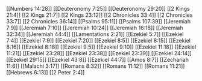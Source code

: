 [[Numbers 14:28]]
[[Deuteronomy 7:25]]
[[Deuteronomy 29:20]]
[[2 Kings 21:4]]
[[2 Kings 21:7]]
[[2 Kings 23:12]]
[[2 Chronicles 33:4]]
[[2 Chronicles 33:7]]
[[2 Chronicles 36:14]]
[[Psalms 95:11]]
[[Psalms 107:39]]
[[Jeremiah 7:9]]
[[Jeremiah 7:10]]
[[Jeremiah 10:24]]
[[Jeremiah 16:18]]
[[Jeremiah 32:34]]
[[Jeremiah 44:4]]
[[Lamentations 2:21]]
[[Ezekiel 5:7]]
[[Ezekiel 7:4]]
[[Ezekiel 7:9]]
[[Ezekiel 7:20]]
[[Ezekiel 8:5]]
[[Ezekiel 8:15]]
[[Ezekiel 8:16]]
[[Ezekiel 8:18]]
[[Ezekiel 9:5]]
[[Ezekiel 9:10]]
[[Ezekiel 11:18]]
[[Ezekiel 11:21]]
[[Ezekiel 23:28]]
[[Ezekiel 23:38]]
[[Ezekiel 23:39]]
[[Ezekiel 24:14]]
[[Ezekiel 29:15]]
[[Ezekiel 43:8]]
[[Ezekiel 44:7]]
[[Amos 8:7]]
[[Zechariah 11:6]]
[[Malachi 3:17]]
[[Romans 8:32]]
[[Romans 11:12]]
[[Romans 11:21]]
[[Hebrews 6:13]]
[[2 Peter 2:4]]
